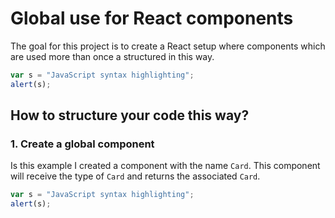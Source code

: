 # Global use for React components

The goal for this project is to create a React setup where components which are used more than once a structured in this way.

```javascript
var s = "JavaScript syntax highlighting";
alert(s);
```

## How to structure your code this way?

### 1. Create a global component

Is this example I created a component with the name `Card`. This component will receive the type of `Card` and returns the associated `Card`.  

```javascript
var s = "JavaScript syntax highlighting";
alert(s);
```
